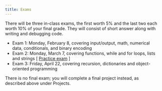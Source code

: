 ```yaml
---
title: Exams
---
```


There will be three in-class exams, the first worth 5% and the last two
each worth 10% of your final grade. They will consist of short answer
along with writing and debugging code.

-   Exam 1: Monday, February 8, covering input/output, math, numerical data,
    conditionals, and binary encoding
-   Exam 2: Monday, March 7, covering functions, while and for loops, lists and
    strings [ [Practice exam](static/exam2-practice.pdf) ]
-   Exam 3: Friday, April 22, covering recursion, dictionaries and object-oriented
    programming

There is no final exam; you will complete a final project instead, as
described above under Projects.
